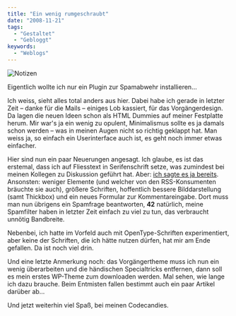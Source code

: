 ```yaml
---
title: "Ein wenig rumgeschraubt"
date: "2008-11-21"
tags:
  - "Gestaltet"
  - "Gebloggt"
keywords:
  - "Weblogs"
---
```


![Notizen](/images/codecandies/img_0001.jpg)

Eigentlich wollte ich nur ein Plugin zur Spamabwehr installieren…

Ich weiss, sieht alles total anders aus hier. Dabei habe ich gerade in letzter Zeit – danke für die Mails – einiges Lob kassiert, für das Vorgängerdesign. Da lagen die neuen Ideen schon als HTML Dummies auf meiner Festplatte herum. Mir war's ja ein wenig zu opulent, Minimalismus sollte es ja damals schon werden – was in meinen Augen nicht so richtig geklappt hat. Man weiss ja, so einfach ein Userinterface auch ist, es geht noch immer etwas einfacher.

Hier sind nun ein paar Neuerungen angesagt. Ich glaube, es ist das erstemal, dass ich auf Fliesstext in Serifenschrift setze, was zumindest bei meinen Kollegen zu Diskussion geführt hat. Aber: [ich sagte es ja bereits](http://twitter.com/nicobruenjes/status/1013305093). Ansonsten: weniger Elemente (und welcher von den RSS-Konsumenten bräuchte sie auch), größere Schriften, hoffentlich bessere Bilddarstellung (samt Thickbox) und ein neues Formular zur Kommentareingabe. Dort muss man nun übrigens ein Spamfrage beantworten, **42** natürlich, meine Spamfilter haben in letzter Zeit einfach zu viel zu tun, das verbraucht unnötig Bandbreite.

Nebenbei, ich hatte im Vorfeld auch mit OpenType-Schriften experimentiert, aber keine der Schriften, die ich hätte nutzen dürfen, hat mir am Ende gefallen. Da ist noch viel drin.

Und eine letzte Anmerkung noch: das Vorgängertheme muss ich nun ein wenig überarbeiten und die händischen Specialtricks entfernen, dann soll es mein erstes WP-Theme zum downloaden werden. Mal sehen, wie lange ich dazu brauche. Beim Entmisten fallen bestimmt auch ein paar Artikel darüber ab…

Und jetzt weiterhin viel Spaß, bei meinen Codecandies.
